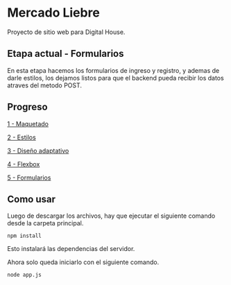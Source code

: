 # Mercado Liebre

Proyecto de sitio web para Digital House.

## Etapa actual - Formularios

En esta etapa hacemos los formularios de ingreso y registro, y ademas de darle estilos, los dejamos listos para que el backend pueda recibir los datos atraves del metodo POST.

## Progreso

[1 - Maquetado](https://github.com/Hexanima/MercadoLiebre-1-Maquetado)

[2 - Estilos](https://github.com/Hexanima/MercadoLiebre-2-Estilos)

[3 - Diseño adaptativo](https://github.com/Hexanima/MercadoLiebre-3-Adaptativo)

[4 - Flexbox](https://github.com/Hexanima/MercadoLiebre-4-Flexbox)

[5 - Formularios](https://github.com/Hexanima/MercadoLiebre-5-Formularios)

## Como usar

Luego de descargar los archivos, hay que ejecutar el siguiente comando desde la carpeta principal.

```console
npm install
```
Esto instalará las dependencias del servidor.

Ahora solo queda iniciarlo con el siguiente comando.

```console
node app.js
```
